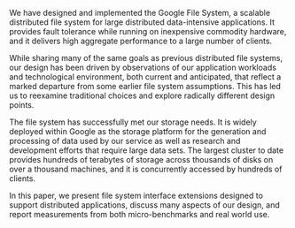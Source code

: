 We have designed and implemented the Google File System,
a scalable distributed file system for large distributed
data-intensive applications. It provides fault tolerance
while running on inexpensive commodity hardware, and it
delivers high aggregate performance to a large number
of clients.

While sharing many of the same goals as previous
distributed file systems, our design has been driven by
observations of our application workloads and technological
environment, both current and anticipated, that reflect
a marked departure from some earlier file system
assumptions. This has led us to reexamine traditional
choices and explore radically different design points.

The file system has successfully met our storage needs. It
is widely deployed within Google as the storage platform
for the generation and processing of data used by our
service as well as research and development efforts
that require large data sets. The largest cluster to
date provides hundreds of terabytes of storage across
thousands of disks on over a thousand machines, and it is
concurrently accessed by hundreds of clients.

In this paper, we present file system interface extensions
designed to support distributed applications, discuss many
aspects of our design, and report measurements from both
micro-benchmarks and real world use.
